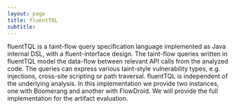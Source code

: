 ```yaml
---
layout: page
title: fluentTQL
subtitle: 
---
```


fluentTQL is a taint-flow query specification language implemented as Java internal DSL, with a fluent-interface design. The taint-flow queries written in fluentTQL model the data-flow between relevant API calls from the analyzed code. The queries can express various taint-style vulnerability types, e.g. injections, cross-site scripting or path traversal. fluentTQL is independent of the underlying analysis. In this implementation we provide two instances, one with Boomerang and another with FlowDroid. We will provide the full implementation for the artifact evaluation.  


